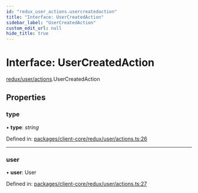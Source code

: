 ```yaml
---
id: "redux_user_actions.usercreatedaction"
title: "Interface: UserCreatedAction"
sidebar_label: "UserCreatedAction"
custom_edit_url: null
hide_title: true
---
```


# Interface: UserCreatedAction

[redux/user/actions](../modules/redux_user_actions.md).UserCreatedAction

## Properties

### type

• **type**: *string*

Defined in: [packages/client-core/redux/user/actions.ts:26](https://github.com/xr3ngine/xr3ngine/blob/66a84a950/packages/client-core/redux/user/actions.ts#L26)

___

### user

• **user**: User

Defined in: [packages/client-core/redux/user/actions.ts:27](https://github.com/xr3ngine/xr3ngine/blob/66a84a950/packages/client-core/redux/user/actions.ts#L27)
